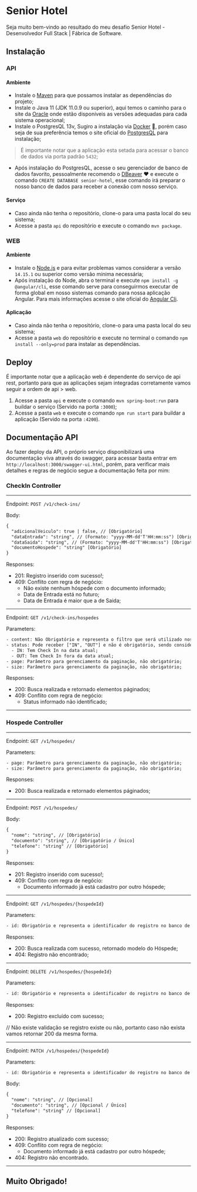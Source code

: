 # Senior Hotel

Seja muito bem-vindo ao resultado do meu desafio Senior Hotel - Desenvolvedor Full Stack | Fábrica de Software.

## Instalação

### API

#### Ambiente

- Instale o [Maven](https://maven.apache.org/download.cgi) para que possamos instalar as dependências do projeto;
- Instale o Java 11 (JDK 11.0.9 ou superior), aqui temos o caminho para o site da [Oracle](https://www.oracle.com/java/technologies/javase-jdk11-downloads.html) onde estão disponíveis as versões adequadas para cada sistema operacional;
- Instale o PostgresQL 13v, Sugiro a instalação via [Docker](https://hub.docker.com/_/postgres) :whale:, porém caso seja de sua preferência temos o site oficial do [PostgresQL](https://www.postgresql.org/download/) para instalação;
> É importante notar que a aplicação esta setada para acessar o banco de dados via porta padrão `5432`;
- Após instalação do PostgresQL, acesse o seu gerenciador de banco de dados favorito, pessoalmente recomendo o [DBeaver](https://dbeaver.io/) :heart: e execute o comando `CREATE DATABASE senior-hotel`, esse comando irá preparar o nosso banco de dados para receber a conexão com nosso serviço.

#### Serviço

- Caso ainda não tenha o repositório, clone-o para uma pasta local do seu sistema;
- Acesse a pasta `api` do repositório e execute o comando `mvn package`.

### WEB

#### Ambiente
- Instale o [Node.js](https://nodejs.org/en/) e para evitar problemas vamos considerar a versão `14.15.1` ou superior como versão minima necessária;
- Após instalação do Node, abra o terminal e execute `npm install -g @angular/cli`, esse comando serve para conseguirmos executar de forma global em nosso sistemas comando para nossa aplicação Angular. Para mais informações acesse o site oficial do [Angular Cli](https://cli.angular.io/).

#### Aplicação

- Caso ainda não tenha o repositório, clone-o para uma pasta local do seu sistema;
- Acesse a pasta `web` do repositório e execute no terminal o comando `npm install --only=prod` para instalar as dependências.

## Deploy

É importante notar que a aplicação web é dependente do serviço de api rest, portanto para que as aplicações sejam integradas corretamente vamos seguir a ordem de api > web.

1. Acesse a pasta `api` e execute o comando `mvn spring-boot:run` para buildar o serviço (Servido na porta `:3000`);
2. Acesse a pasta `web` e execute o comando `npm run start` para buildar a aplicação (Servido na porta `:4200`).

## Documentação API

Ao fazer deploy da API, o próprio serviço disponibilizará uma documentação viva através do swagger, para acessar basta entrar em `http://localhost:3000/swagger-ui.html`, porém, para verificar mais detalhes e regras de negócio segue a documentação feita por mim:

### CheckIn Controller

---

Endpoint: `POST /v1/check-ins/`

Body:

```txt
{
  "adicionalVeiculo": true | false, // [Obrigatório]
  "dataEntrada": "string", // (Formato: "yyyy-MM-dd'T'HH:mm:ss") [Obrigatório]
  "dataSaida": "string", // (Formato: "yyyy-MM-dd'T'HH:mm:ss") [Obrigatório]
  "documentoHospede": "string" [Obrigatório]
}
```

Responses:

- 201: Registro inserido com sucesso!;
- 409: Conflito com regra de negócio:
  - Não existe nenhum hóspede com o documento informado;
  - Data de Entrada está no futuro;
  - Data de Entrada é maior que a de Saida;

---

Endpoint: `GET /v1/check-ins/hospedes`

Parameters:

```txt
- content: Não Obrigatório e representa o filtro que será utilizado nos campos "Nome", "Documento" e "Telefone" do Hóspede;
- status: Pode receber ["IN", "OUT"] e não é obrigatório, sendo considerado "IN" caso nulo, representa o status do Hóspede de acordo com o Check In (é importante notar que Hóspedes sem Check In não são listados):
  - IN: Tem Check In na data atual;
  - OUT: Tem Check In fora da data atual;
- page: Parâmetro para gerenciamento da paginação, não obrigatório;
- size: Parâmetro para gerenciamento da paginação, não obrigatório;
```

Responses:

- 200: Busca realizada e retornado elementos páginados;
- 409: Conflito com regra de negócio:
  - Status informado não identificado;

---

### Hospede Controller

---

Endpoint: `GET /v1/hospedes/`

Parameters:

```txt
- page: Parâmetro para gerenciamento da paginação, não obrigatório;
- size: Parâmetro para gerenciamento da paginação, não obrigatório;
```

Responses:

- 200: Busca realizada e retornado elementos páginados;

---

Endpoint: `POST /v1/hospedes/`

Body:

```txt
{
  "nome": "string", // [Obrigatório]
  "documento": "string", // [Obrigatório / Único]
  "telefone": "string" // [Obrigatório]
}
```

Responses:

- 201: Registro inserido com sucesso!;
- 409: Conflito com regra de negócio:
  - Documento informado já está cadastro por outro hóspede;

---

Endpoint: `GET /v1/hospedes/{hospedeId}`

Parameters:

```txt
- id: Obrigatório e representa o identificador do registro no banco de dados, pode ser buscado via página index;
```

Responses:

- 200: Busca realizada com sucesso, retornado modelo do Hóspede;
- 404: Registro não encontrado;

---

Endpoint: `DELETE /v1/hospedes/{hospedeId}`

Parameters:

```txt
- id: Obrigatório e representa o identificador do registro no banco de dados, pode ser buscado via página index;
```

Responses:

- 200: Registro excluído com sucesso;

// Não existe validação se registro existe ou não, portanto caso não exista vamos retornar 200 da mesma forma.

---

Endpoint: `PATCH /v1/hospedes/{hospedeId}`

Parameters:

```txt
- id: Obrigatório e representa o identificador do registro no banco de dados, pode ser buscado via página index;
```

Body:

```txt
{
  "nome": "string", // [Opcional]
  "documento": "string", // [Opcional / Único]
  "telefone": "string" // [Opcional]
}
```

Responses:

- 200: Registro atualizado com sucesso;
- 409: Conflito com regra de negócio:
  - Documento informado já está cadastro por outro hóspede;
- 404: Registro não encontrado.

---

## Muito Obrigado!
